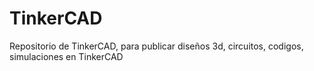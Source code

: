 # TinkerCAD
Repositorio de TinkerCAD, para publicar diseños 3d, circuitos, codigos, simulaciones en TinkerCAD
